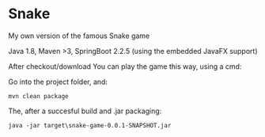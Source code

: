 # Snake
My own version of the famous Snake game

Java 1.8, Maven >3, SpringBoot 2.2.5 (using the embedded JavaFX support)


After checkout/download You can play the game this way, using a cmd:

Go into the project folder, and:

    mvn clean package
    
The, after a succesful build and .jar packaging:

    java -jar target\snake-game-0.0.1-SNAPSHOT.jar
